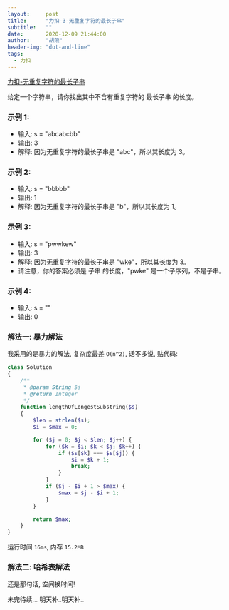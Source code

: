 ```yaml
---
layout:     post
title:      "力扣-3-无重复字符的最长子串"
subtitle:   ""
date:       2020-12-09 21:44:00
author:     "胡荣"
header-img: "dot-and-line"
tags:
  - 力扣
---
```


[力扣-无重复字符的最长子串](https://leetcode-cn.com/problems/longest-substring-without-repeating-characters)

给定一个字符串，请你找出其中不含有重复字符的 最长子串 的长度。

### 示例 1:
- 输入: s = "abcabcbb"
- 输出: 3
- 解释: 因为无重复字符的最长子串是 "abc"，所以其长度为 3。

### 示例 2:
- 输入: s = "bbbbb"
- 输出: 1
- 解释: 因为无重复字符的最长子串是 "b"，所以其长度为 1。

### 示例 3:
- 输入: s = "pwwkew"
- 输出: 3
- 解释: 因为无重复字符的最长子串是 "wke"，所以其长度为 3。
- 请注意，你的答案必须是 子串 的长度，"pwke" 是一个子序列，不是子串。

### 示例 4:
- 输入: s = ""
- 输出: 0

### 解法一: 暴力解法

我采用的是暴力的解法, 复杂度最差 `O(n^2)`, 话不多说, 贴代码:

```php
class Solution
{
    /**
     * @param String $s
     * @return Integer
     */
    function lengthOfLongestSubstring($s)
    {
        $len = strlen($s);
        $i = $max = 0;

        for ($j = 0; $j < $len; $j++) {
            for ($k = $i; $k < $j; $k++) {
                if ($s[$k] === $s[$j]) {
                    $i = $k + 1;
                    break;
                }
            }
            if ($j - $i + 1 > $max) {
                $max = $j - $i + 1;
            }
        }

        return $max;
    }
}
```

运行时间 `16ms`, 内存 `15.2MB`

### 解法二: 哈希表解法

还是那句话, 空间换时间!

未完待续... 明天补..明天补..
